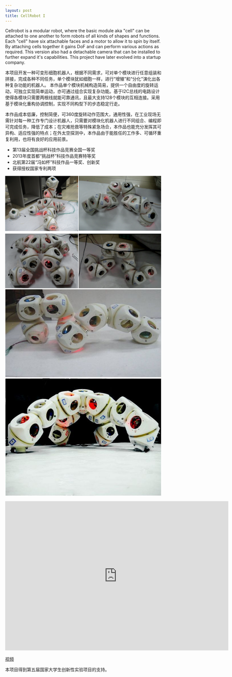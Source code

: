 ```yaml
---
layout: post
title: CellRobot I 
---
```


Cellrobot is a modular robot, where the basic module aka "cell" can be attached to one another to form robots of all kinds of shapes and functions. Each "cell" have six attachable faces and a motor to allow it to spin by itself. By attaching cells together it gains DoF and can perform various actions as required. This version also had a detachable camera that can be installed to further expand it's capabilities. This project have later evolved into a startup company.

本项目开发一种可变形细胞机器人，根据不同需求，可对单个模块进行任意组装和拼接，完成各种不同任务，单个模块犹如细胞一样，进行“增殖”和“分化”演化出各种复杂功能的机器人。
本作品单个模块机械构造简易，提供一个自由度的旋转运动，可独立实现简单运动，亦可通过组合实现复杂功能。基于I2C总线的电路设计使得各模块只需要两根线就能可靠通讯，且最大支持128个模块的互相连接。采用基于模块化重构协调控制，实现不同构型下的步态稳定行走。

本作品成本低廉，控制简便，可360度旋转动作范围大，通用性强，在工业现场无需针对每一种工作专门设计机器人，只需要对模块化机器人进行不同组合、编程即可完成任务，降低了成本；在灾难抢救等特殊紧急场合，本作品也能充分发挥其可异构、适应性强的特点；在外太空探测中，本作品由于能胜任的工作多、可循环重复利用，也将有良好的应用前景。


* 第13届全国挑战杯科技作品竞赛全国一等奖
* 2013年度首都“挑战杯”科技作品竞赛特等奖
* 北航第22届“冯如杯”科技作品一等奖、创新奖
* 获得授权国家专利两项 
 
![“图片描述”](/images/cellrobot-diverse.png)
![“图片描述”](/images/cellrobot-snake.jpg)
![“图片描述”](/images/cellrobot-quadruped.jpg)

<iframe
height=480 width=720
src="https://v.youku.com/v_show/id_XNjI4Nzk1Mjky.html?spm=a2h0k.11417342.soresults.dtitle"
frameborder=0 allowfullscreen>
</iframe>

[视频](https://v.youku.com/v_show/id_XNjI4Nzk1Mjky.html?spm=a2h0k.11417342.soresults.dtitle)  

本项目得到第五届国家大学生创新性实验项目的支持。

